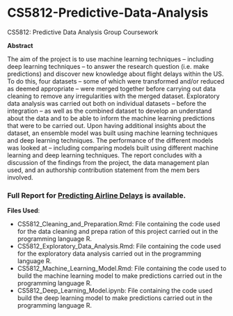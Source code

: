 # CS5812-Predictive-Data-Analysis
CS5812: Predictive Data Analysis Group Coursework

**Abstract**

The aim of the project is to use machine learning techniques – including deep learning techniques – to answer the  research question (i.e. make predictions) and discover new knowledge about flight delays within the US. To do this,  four datasets – some of which were transformed and/or reduced as deemed appropriate – were merged together  before carrying out data cleaning to remove any irregularities with the merged dataset. Exploratory data analysis was  carried out both on individual datasets – before the integration – as well as the combined dataset to develop an  understand about the data and to be able to inform the machine learning predictions that were to be carried out.  Upon having additional insights about the dataset, an ensemble model was built using machine learning techniques  and deep learning techniques. The performance of the different models was looked at – including comparing models  built using different machine learning and deep learning techniques. The report concludes with a discussion of the  findings from the project, the data management plan used, and an authorship contribution statement from the mem 
bers involved.

### Full Report for [Predicting Airline Delays](https://drive.google.com/file/d/1w_I53Orc0FqqRFFtbSdZrvxzeorixDoc/view?usp=sharing) is available. 

**Files Used**:
- CS5812_Cleaning_and_Preparation.Rmd: File containing the code used for the data cleaning and prepa ration of this project carried out in the programming language R.
- CS5812_Exploratory_Data_Analysis.Rmd: File containing the code used for the exploratory data analysis  carried out in the programming language R. 
- CS5812_Machine_Learning_Model.Rmd: File containing the code used to build the machine learning  model to make predictions carried out in the programming language R.
- CS5812_Deep_Learning_Model.ipynb: File containing the code used build the deep learning model to  make predictions carried out in the programming language R.
